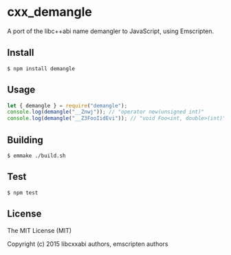 # cxx_demangle

A port of the libc++abi name demangler to JavaScript, using Emscripten.

## Install

`$ npm install demangle`

## Usage

```javascript
let { demangle } = require("demangle");
console.log(demangle("__Znwj")); // "operator new(unsigned int)"
console.log(demangle("__Z3FooIidEvi")); // "void Foo<int, double>(int)"
```

## Building

`$ emmake ./build.sh`

## Test

`$ npm test`

## License

The MIT License (MIT)

Copyright (c) 2015 libcxxabi authors, emscripten authors
